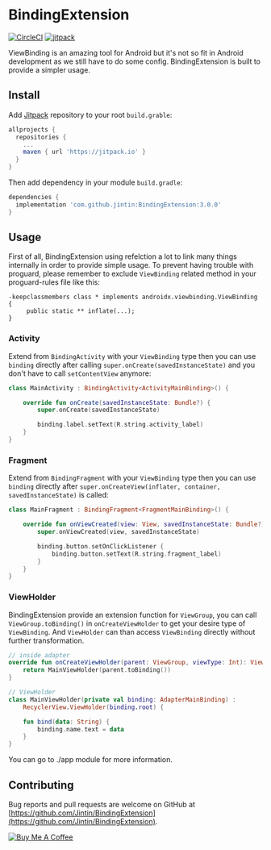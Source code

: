 # BindingExtension

[![CircleCI](https://circleci.com/gh/Jintin/BindingExtension.svg?style=shield)](https://circleci.com/gh/Jintin/BindingExtension)
[![jitpack](https://jitpack.io/v/Jintin/BindingExtension.svg)](https://jitpack.io/#Jintin/BindingExtension)

ViewBinding is an amazing tool for Android but it's not so fit in Android development as we still have to do some config. BindingExtension is built to provide a simpler usage.

## Install

Add [Jitpack](https://jitpack.io/) repository to your root `build.grable`:
```groovy
allprojects {
  repositories {
    ...
    maven { url 'https://jitpack.io' }
  }
}
```

Then add dependency in your module `build.gradle`:
```groovy
dependencies {
  implementation 'com.github.jintin:BindingExtension:3.0.0'
}
```

## Usage

First of all, BindingExtension using refelction a lot to link many things internally in order to provide simple usage.
To prevent having trouble with proguard, please remember to exclude `ViewBinding` related method in your proguard-rules file like this:

```
-keepclassmembers class * implements androidx.viewbinding.ViewBinding {
     public static ** inflate(...);
}
```

### Activity

Extend from `BindingActivity` with your `ViewBinding` type then you can use `binding` directly after calling `super.onCreate(savedInstanceState)` and you don't have to call `setContentView` anymore:

```kotlin
class MainActivity : BindingActivity<ActivityMainBinding>() {

    override fun onCreate(savedInstanceState: Bundle?) {
        super.onCreate(savedInstanceState)

        binding.label.setText(R.string.activity_label)
    }
}
```

### Fragment

Extend from `BindingFragment` with your `ViewBinding` type then you can use `binding` directly after `super.onCreateView(inflater, container, savedInstanceState)` is called:

```kotlin
class MainFragment : BindingFragment<FragmentMainBinding>() {

    override fun onViewCreated(view: View, savedInstanceState: Bundle?) {
        super.onViewCreated(view, savedInstanceState)

        binding.button.setOnClickListener {
            binding.button.setText(R.string.fragment_label)
        }
    }
}
```

### ViewHolder

BindingExtension provide an extension function for `ViewGroup`, you can call `ViewGroup.toBinding()` in `onCreateViewHolder` to get your desire type of `ViewBinding`.
And `ViewHolder` can than access `ViewBinding` directly without further transformation.

```kotlin
// inside adapter
override fun onCreateViewHolder(parent: ViewGroup, viewType: Int): ViewHolder {
    return MainViewHolder(parent.toBinding())
}

// ViewHolder
class MainViewHolder(private val binding: AdapterMainBinding) :
    RecyclerView.ViewHolder(binding.root) {

    fun bind(data: String) {
        binding.name.text = data
    }
}

```

You can go to ./app module for more information.
## Contributing
Bug reports and pull requests are welcome on GitHub at [https://github.com/Jintin/BindingExtension](https://github.com/Jintin/BindingExtension).

[![Buy Me A Coffee](https://www.buymeacoffee.com/assets/img/custom_images/orange_img.png)](https://www.buymeacoffee.com/jintin)
